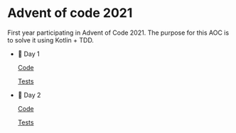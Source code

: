 # Advent of code 2021

First year participating in Advent of Code 2021. The purpose for this AOC is to solve it using Kotlin + TDD.

- :christmas_tree: Day 1
  
  [Code](https://github.com/inavas/Advent-of-code-2021/tree/main/src/main/kotlin/day1)
  
  [Tests](https://github.com/inavas/Advent-of-code-2021/tree/main/src/test/kotlin/day1)
  

- :christmas_tree: Day 2
  
  [Code](https://github.com/inavas/Advent-of-code-2021/tree/main/src/main/kotlin/day2)
  
  [Tests](https://github.com/inavas/Advent-of-code-2021/tree/main/src/test/kotlin/day2)
